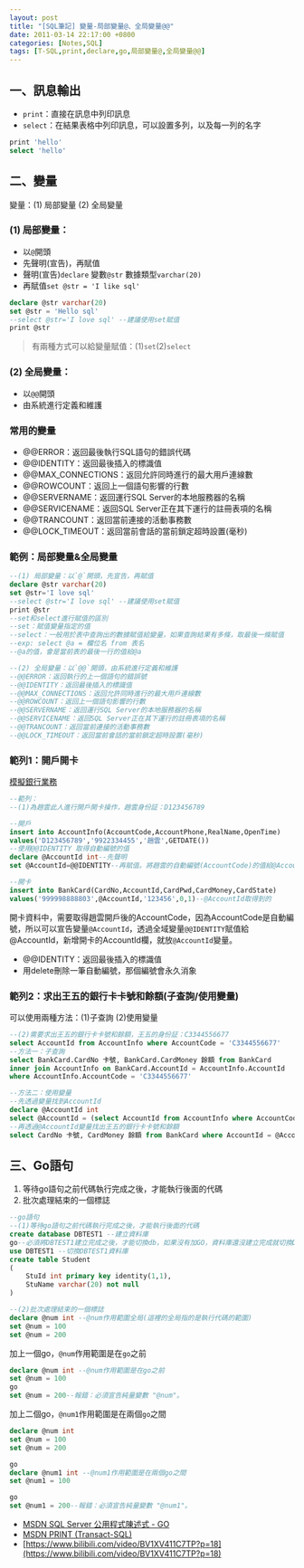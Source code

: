 ```yaml
---
layout: post
title: "[SQL筆記] 變量-局部變量@、全局變量@@"
date: 2011-03-14 22:17:00 +0800
categories: [Notes,SQL]
tags: [T-SQL,print,declare,go,局部變量@,全局變量@@]
---
```


## 一、訊息輸出

- `print`：直接在訊息中列印訊息
- `select`：在結果表格中列印訊息，可以設置多列，以及每一列的名字

```sql
print 'hello'
select 'hello'
```

## 二、變量
變量：(1) 局部變量 (2) 全局變量

### (1) 局部變量：
- 以`@`開頭
- 先聲明(宣告)，再賦值
- 聲明(宣告)`declare` 變數`@str` 數據類型`varchar(20)`
- 再賦值`set @str = 'I like sql'`

```sql
declare @str varchar(20)
set @str = 'Hello sql'
--select @str='I love sql' --建議使用set賦值
print @str
```
> 有兩種方式可以給變量賦值：(1)`set`(2)`select`

### (2) 全局變量：
- 以`@@`開頭
- 由系統進行定義和維護

### 常用的變量

- @@ERROR：返回最後執行SQL語句的錯誤代碼
- @@IDENTITY：返回最後插入的標識值
- @@MAX_CONNECTIONS：返回允許同時進行的最大用戶連線數
- @@ROWCOUNT：返回上一個語句影響的行數
- @@SERVERNAME：返回運行SQL Server的本地服務器的名稱
- @@SERVICENAME：返回SQL Server正在其下運行的註冊表項的名稱
- @@TRANCOUNT：返回當前連接的活動事務數
- @@LOCK_TIMEOUT：返回當前會話的當前鎖定超時設置(毫秒)


### 範例：局部變量&全局變量

```sql
--(1) 局部變量：以`@`開頭，先宣告，再賦值
declare @str varchar(20)
set @str='I love sql'
--select @str='I love sql' --建議使用set賦值
print @str
--set和select進行賦值的區別
--set：賦值變量指定的值
--select：一般用於表中查詢出的數據賦值給變量，如果查詢結果有多條，取最後一條賦值
--exp: select @a = 欄位名 from 表名
--@a的值，會是當前表的最後一行的值給@a

--(2) 全局變量：以`@@`開頭，由系統進行定義和維護
--@@ERROR：返回執行的上一個語句的錯誤號
--@@IDENTITY：返回最後插入的標識值
--@@MAX_CONNECTIONS：返回允許同時進行的最大用戶連線數
--@@ROWCOUNT：返回上一個語句影響的行數
--@@SERVERNAME：返回運行SQL Server的本地服務器的名稱
--@@SERVICENAME：返回SQL Server正在其下運行的註冊表項的名稱
--@@TRANCOUNT：返回當前連接的活動事務數
--@@LOCK_TIMEOUT：返回當前會話的當前鎖定超時設置(毫秒)

```

### 範列1：開戶開卡
[模擬銀行業務](https://riivalin.github.io/posts/2011/03/sql-17/)

```sql
--範列：
--(1)為趙雲此人進行開戶開卡操作，趙雲身份証：D123456789

--開戶
insert into AccountInfo(AccountCode,AccountPhone,RealName,OpenTime)
values('D123456789','9922334455','趙雲',GETDATE())
--使用@@IDENTITY 取得自動編號的值
declare @AccountId int--先聲明
set @AccountId=@@IDENTITY--再賦值。將趙雲的自動編號(AccountCode)的值給@AccountId

--開卡
insert into BankCard(CardNo,AccountId,CardPwd,CardMoney,CardState)
values('999998888803',@AccountId,'123456',0,1)--@AccountId取得到的
```
開卡資料中，需要取得趙雲開戶後的AccountCode，因為AccountCode是自動編號，所以可以宣告變量`@AccountId`，透過全域變量`@@IDENTITY`賦值給 @AccountId，新增開卡的AccountId欄，就放`@AccountId`變量。

- @@IDENTITY：返回最後插入的標識值
- 用delete刪除一筆自動編號，那個編號會永久消象

### 範列2：求出王五的銀行卡卡號和餘額(子查詢/使用變量)
可以使用兩種方法：(1)子查詢 (2)使用變量

```sql
--(2)需要求出王五的銀行卡卡號和餘額，王五的身份証：C3344556677
select AccountId from AccountInfo where AccountCode = 'C3344556677'
--方法一：子查詢
select BankCard.CardNo 卡號, BankCard.CardMoney 餘額 from BankCard 
inner join AccountInfo on BankCard.AccountId = AccountInfo.AccountId
where AccountInfo.AccountCode = 'C3344556677'

--方法二：使用變量
--先透過變量找到AccountId
declare @AccountId int
select @AccountId = (select AccountId from AccountInfo where AccountCode = 'C3344556677')
--再透過@AccountId變量找出王五的銀行卡卡號和餘額
select CardNo 卡號, CardMoney 餘額 from BankCard where AccountId = @AccountId
```

## 三、Go語句
1. 等待go語句之前代碼執行完成之後，才能執行後面的代碼
2. 批次處理結束的一個標誌

```sql
--go語句
--(1)等待go語句之前代碼執行完成之後，才能執行後面的代碼
create database DBTEST1 --建立資料庫
go--必須將DBTEST1建立完成之後，才能切換db，如果沒有加GO，資料庫還沒建立完成就切換DB，就會發生錯誤「資料庫'DBTEST1' 不存在。請確定名稱輸入正確。」
use DBTEST1 --切換DBTEST1資料庫
create table Student
(
    StuId int primary key identity(1,1),
    StuName varchar(20) not null
)

--(2)批次處理結束的一個標誌
declare @num int --@num作用範圍全局(這裡的全局指的是執行代碼的範圍)
set @num = 100
set @num = 200
```

加上一個go，`@num`作用範圍是在`go`之前
```sql
declare @num int --@num作用範圍是在go之前
set @num = 100
go
set @num = 200--報錯：必須宣告純量變數 "@num"。
```

加上二個go，`@num1`作用範圍是在兩個`go`之間
```sql
declare @num int
set @num = 100
set @num = 200

go
declare @num1 int --@num1作用範圍是在兩個go之間
set @num1 = 100

go
set @num1 = 200--報錯：必須宣告純量變數 "@num1"。
```

- [MSDN SQL Server 公用程式陳述式 - GO](https://learn.microsoft.com/zh-tw/sql/t-sql/language-elements/sql-server-utilities-statements-go?view=sql-server-ver16)
- [MSDN PRINT (Transact-SQL)](https://learn.microsoft.com/zh-tw/sql/t-sql/language-elements/print-transact-sql?view=sql-server-ver16)
- [https://www.bilibili.com/video/BV1XV411C7TP?p=18](https://www.bilibili.com/video/BV1XV411C7TP?p=18)
